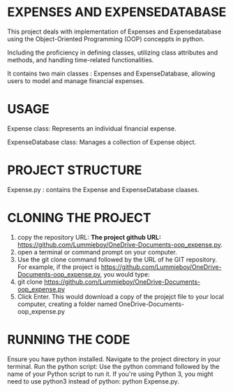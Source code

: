 # EXPENSES AND EXPENSEDATABASE

 This project deals with implementation of Expenses and Expensedatabase using the Object-Oriented Programming (OOP) conceppts in python. 
 
 Including the proficiency in defining classes, utilizing class attributes and methods, and handling time-related functionalities.

 It contains two main classes : Expenses and ExpenseDatabase, allowing users to model and manage financial expenses.

# USAGE

 Expense class:
  Represents an individual financial expense.

  ExpenseDatabase class:
   Manages a collection of Expense object.

# PROJECT STRUCTURE

 Expense.py : contains the Expense and ExpenseDatabase claases.


# CLONING THE PROJECT

 1. copy the repository URL:
  **The project github URL:** https://github.com/Lummieboy/OneDrive-Documents-oop_expense.py.
 2. open a terminal or command prompt on your computer.
 3. Use the git clone command followed by the URL of he GIT repository. 
   For example, if the project is https://github.com/Lummieboy/OneDrive-Documents-oop_expense.py, you would type:
 4. git clone https://github.com/Lummieboy/OneDrive-Documents-oop_expense.py
 5. Click Enter. This would download a copy of the projejct file to your local computer, creating a folder named
  OneDrive-Documents-oop_expense.py

# RUNNING THE CODE

  Ensure you have python installed.
  Navigate to the project directory in your terminal.
  Run the python script: Use the python command followed by the name of your Python script to run it. If you're using Python 3, you might need to use python3 instead of python:
   python Expense.py.


